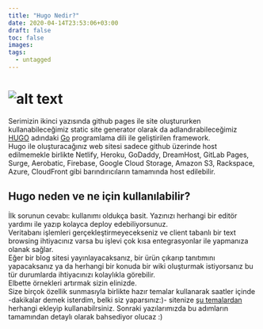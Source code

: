 ```yaml
---
title: "Hugo Nedir?"
date: 2020-04-14T23:53:06+03:00
draft: false
toc: false
images:
tags:
  - untagged
---
```


# ![alt text](https://d33wubrfki0l68.cloudfront.net/c38c7334cc3f23585738e40334284fddcaf03d5e/2e17c/images/hugo-logo-wide.svg "What is HUGO?") 

Serimizin ikinci yazısında github pages ile site oluştururken kullanabileceğimiz static site generator olarak da adlandırabileceğimiz [HUGO](https://gohugo.io/) adındaki [Go](https://golang.org/)
 programlama dili ile geliştirilen framework.\
Hugo ile oluşturacağınız web sitesi sadece github üzerinde host edilmemekle birlikte Netlify, Heroku, GoDaddy, DreamHost, GitLab Pages, Surge, Aerobatic, Firebase, Google Cloud Storage, Amazon S3, Rackspace, Azure, CloudFront 
gibi barındırıcıların tamamında host edilebilir.   

## Hugo neden ve ne için kullanılabilir?
İlk sorunun cevabı: kullanımı oldukça basit. Yazınızı herhangi bir editör yardımı ile yazıp kolayca deploy edebiliyorsunuz.\
Veritabanı işlemleri gerçekleştirmeyecekseniz ve client tabanlı bir text browsing ihtiyacınız varsa bu işlevi çok kısa entegrasyonlar ile yapmanıza olanak sağlar.\
Eğer bir blog sitesi yayınlayacaksanız, bir ürün çıkarıp tanıtımını yapacaksanız ya da herhangi bir konuda bir wiki oluşturmak istiyorsanız bu tür durumlarda ihtiyacınızı kolaylıkla görebilir. \
Elbette örnekleri artırmak sizin elinizde. \
Size birçok özellik sunmasıyla birlikte hazır temalar kullanarak saatler içinde -dakikalar demek isterdim, belki siz yaparsınız:)- sitenize [şu temalardan](https://themes.gohugo.io/) herhangi ekleyip kullanabilrsiniz. 
Sonraki yazılarımızda bu adımların tamamından detaylı olarak bahsediyor olucaz :)



